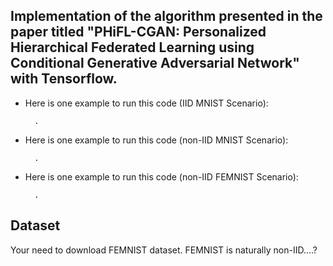 Implementation of the algorithm presented in the paper titled "PHiFL-CGAN: Personalized Hierarchical Federated Learning using Conditional Generative Adversarial Network" with Tensorflow.
--
* Here is one example to run this code (IID MNIST Scenario):

        .

* Here is one example to run this code (non-IID MNIST Scenario):

        .

* Here is one example to run this code (non-IID FEMNIST Scenario):

        .
Dataset
--
Your need to download FEMNIST dataset. FEMNIST is naturally non-IID....?

